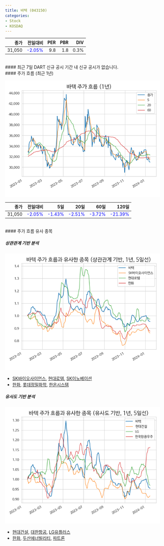 ```yaml
---
title: 바텍 (043150)
categories:
- Stock
- KOSDAQ
---
```


|종가|전일대비|PER|PBR|DIV|
|---:|-------:|--:|--:|--:|
|31,050|<span style="color: blue">-2.05%</span>|9.8|1.8|0.3%|

<!-- more -->

<br>
#### 최근 7일 DART 신규 공시
기간 내 신규 공시가 없습니다.

<br>
#### 주가 흐름 (최근 1년)

![043150](/assets/images/stock/043150.png)

|종가|전일대비|5일|20일|60일|120일|
|---:|-------:|--:|---:|---:|----:|
|31,050|<span style="color: blue">-2.05%</span>|<span style="color: blue">-1.43%</span>|<span style="color: blue">-2.51%</span>|<span style="color: blue">-3.72%</span>|<span style="color: blue">-21.39%</span>|

<br>
#### 주가 흐름 유사 종목

##### 상관관계 기반 분석

![043150](/assets/images/stock/043150_corr.png)
- [SK바이오사이언스](/302440/), [현대로템](/064350/), [SK이노베이션](/096770/)
- [한화](/000880/), [롯데정밀화학](/004000/), [한온시스템](/018880/)

##### 유사도 기반 분석

![043150](/assets/images/stock/043150_sim.png)
- [현대건설](/000720/), [대한항공](/003490/), [LG유플러스](/032640/)
- [한화](/000880/), [두산에너빌리티](/034020/), [파트론](/091700/)